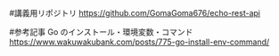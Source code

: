 #講義用リポジトリ
https://github.com/GomaGoma676/echo-rest-api

#参考記事
Go のインストール・環境変数・コマンド
https://www.wakuwakubank.com/posts/775-go-install-env-command/
